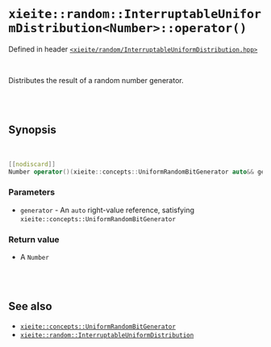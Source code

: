 # `xieite::random::InterruptableUniformDistribution<Number>::operator()`
Defined in header [`<xieite/random/InterruptableUniformDistribution.hpp>`](../../../include/random/InterruptableUniformDistribution.hpp)

<br/>

Distributes the result of a random number generator.

<br/><br/>

## Synopsis

<br/>

```cpp
[[nodiscard]]
Number operator()(xieite::concepts::UniformRandomBitGenerator auto&& generator) noexcept;
```
### Parameters
- `generator` - An `auto` right-value reference, satisfying `xieite::concepts::UniformRandomBitGenerator`
### Return value
- A `Number`

<br/><br/>

## See also
- [`xieite::concepts::UniformRandomBitGenerator`](../../../docs/concepts/UniformRandomBitGenerator.md)
- [`xieite::random::InterruptableUniformDistribution`](../../../docs/random/InterruptableUniformDistribution.md)
